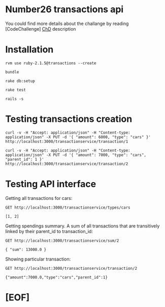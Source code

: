 # Number26 transactions api

You could find more details about the challange by reading  [CodeChallenge] [ChD] description

# Installation

``rvm use ruby-2.1.5@transactions --create``

``bundle``

``rake db:setup``

``rake test``

``rails -s``

# Testing transactions creation

``curl -v -H "Accept: application/json" -H "Content-type: application/json" -X PUT -d '{ "amount": 6000, "type": "cars" }' http://localhost:3000/transactionservice/transaction/1``

``curl -v -H "Accept: application/json" -H "Content-type: application/json" -X PUT -d '{ "amount": 7000, "type": "cars", "parent_id": 1 }' http://localhost:3000/transactionservice/transaction/2``

# Testing API interface

Getting all transactions for cars:

``GET http://localhost:3000/transactionservice/types/cars``

``[1, 2]``

Getting spendings summary. A sum of all transactions that are transitively linked by their parent_id to transaction_id:

``GET http://localhost:3000/transactionservice/sum/2``

``{ "sum": 13000.0 }``

Showing particular transaction:

``GET http://localhost:3000/transactionservice/transaction/2``

``{"amount":7000.0,"type":"cars","parent_id":1}``

# [EOF]

[ChD]: https://github.com/ksukhorukov/Transactions/blob/master/CodeChallenge.pdf
